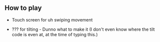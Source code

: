 ## How to play

* Touch screen for uh swiping movement

* ??? for tilting - Dunno what to make it (I don't even know where the tilt code is even at, at the time of typing this.)